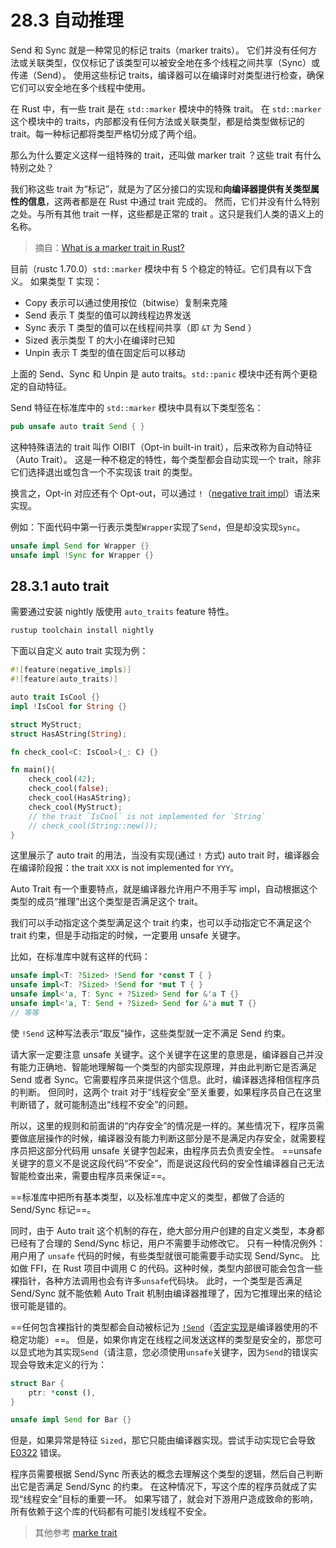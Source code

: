 # 28.3 自动推理

Send 和 Sync 就是一种常见的标记 traits（marker traits）。
它们并没有任何方法或关联类型，仅仅标记了该类型可以被安全地在多个线程之间共享（Sync）或传递（Send）。
使用这些标记 traits，编译器可以在编译时对类型进行检查，确保它们可以安全地在多个线程中使用。

在 Rust 中，有一些 trait 是在 `std::marker` 模块中的特殊 trait。
在 `std::marker` 这个模块中的 traits，内部都没有任何方法或关联类型，都是给类型做标记的 trait。每一种标记都将类型严格切分成了两个组。

那么为什么要定义这样一组特殊的 trait，还叫做 marker trait ？这些 trait 有什么特别之处？

我们称这些 trait 为“标记”，就是为了区分接口的实现和**向编译器提供有关类型属性的信息**，这两者都是在 Rust 中通过 trait 完成的。
然而，它们并没有什么特别之处。与所有其他 trait 一样，这些都是正常的 trait 。这只是我们人类的语义上的名称。

> 摘自：[What is a marker trait in Rust?](https://stackoverflow.com/questions/76445707/what-is-a-marker-trait-in-rust)

目前（rustc 1.70.0）`std::marker` 模块中有 5 个稳定的特征。它们具有以下含义。
如果类型 T 实现：

- Copy 表示可以通过使用按位（bitwise）复制来克隆
- Send 表示 T 类型的值可以跨线程边界发送
- Sync 表示 T 类型的值可以在线程间共享（即 `&T` 为 Send ）
- Sized 表示类型 T 的大小在编译时已知
- Unpin 表示 T 类型的值在固定后可以移动

上面的 Send、Sync 和 Unpin 是 auto traits。`std::panic` 模块中还有两个更稳定的自动特征。

Send 特征在标准库中的 `std::marker` 模块中具有以下类型签名：

```rust
pub unsafe auto trait Send { }
```

这种特殊语法的 trait 叫作 OIBIT（Opt-in built-in trait），后来改称为自动特征（Auto Trait）。
这是一种不稳定的特性，每个类型都会自动实现一个 trait，除非它们选择退出或包含一个不实现该 trait 的类型。

换言之，Opt-in 对应还有个 Opt-out，可以通过 `!`（[negative trait impl](https://doc.rust-lang.org/unstable-book/language-features/negative-impls.html)）语法来实现。

例如：下面代码中第一行表示类型`Wrapper`实现了`Send`，但是却没实现`Sync`。

```rust
unsafe impl Send for Wrapper {}
unsafe impl !Sync for Wrapper {}
```

## 28.3.1 auto trait

需要通过安装 nightly 版使用 `auto_traits` feature 特性。

```sh
rustup toolchain install nightly
```

下面以自定义 auto trait 实现为例：

```rust
#![feature(negative_impls)]
#![feature(auto_traits)]

auto trait IsCool {}
impl !IsCool for String {}

struct MyStruct;
struct HasAString(String);

fn check_cool<C: IsCool>(_: C) {}

fn main(){
    check_cool(42);
    check_cool(false);
    check_cool(HasAString);
    check_cool(MyStruct);
    // the trait `IsCool` is not implemented for `String`
    // check_cool(String::new());
}
```

这里展示了 auto trait 的用法，当没有实现(通过 `!` 方式) auto trait 时，编译器会在编译阶段报：the trait `XXX` is not implemented for `YYY`。

Auto Trait 有一个重要特点，就是编译器允许用户不用手写 impl，自动根据这个类型的成员“推理”出这个类型是否满足这个 trait。

我们可以手动指定这个类型满足这个 trait 约束，也可以手动指定它不满足这个 trait 约束，但是手动指定的时候，一定要用 unsafe 关键字。

比如，在标准库中就有这样的代码：

```rust
unsafe impl<T: ?Sized> !Send for *const T { }
unsafe impl<T: ?Sized> !Send for *mut T { }
unsafe impl<'a, T: Sync + ?Sized> Send for &'a T {}
unsafe impl<'a, T: Send + ?Sized> Send for &'a mut T {}
// 等等
```

使 `!Send` 这种写法表示“取反”操作，这些类型就一定不满足 Send 约束。

请大家一定要注意 unsafe 关键字。这个关键字在这里的意思是，编译器自己并没有能力正确地、智能地理解每一个类型的内部实现原理，并由此判断它是否满足 Send 或者 Sync。它需要程序员来提供这个信息。此时，编译器选择相信程序员的判断。
但同时，这两个 trait 对于“线程安全”至关重要，如果程序员自己在这里判断错了，就可能制造出“线程不安全”的问题。

所以，这里的规则和前面讲的“内存安全”的情况是一样的。某些情况下，程序员需要做底层操作的时候，编译器没有能力判断这部分是不是满足内存安全，就需要程序员把这部分代码用 unsafe 关键字包起来，由程序员去负责安全性。
==unsafe 关键字的意义不是说这段代码“不安全”，而是说这段代码的安全性编译器自己无法智能检查出来，需要由程序员来保证==。

==标准库中把所有基本类型，以及标准库中定义的类型，都做了合适的 Send/Sync 标记==。

同时，由于 Auto trait 这个机制的存在，绝大部分用户创建的自定义类型，本身都已经有了合理的 Send/Sync 标记，用户不需要手动修改它。
只有一种情况例外：用户用了 `unsafe` 代码的时候，有些类型就很可能需要手动实现 Send/Sync。
比如做 FFI，在 Rust 项目中调用 C 的代码。这种时候，类型内部很可能会包含一些裸指针，各种方法调用也会有许多`unsafe`代码块。
此时，一个类型是否满足 Send/Sync 就不能依赖 Auto Trait 机制由编译器推理了，因为它推理出来的结论很可能是错的。

==任何包含裸指针的类型都会自动被标记为 [`!Send`](https://doc.rust-lang.org/std/marker/trait.Send.html#impl-Send-for-*const+T)（[否定实现](https://doc.rust-lang.org/unstable-book/language-features/negative-impls.html)是编译器使用的不稳定功能）==。
但是，如果你肯定在线程之间发送这样的类型是安全的，那您可以显式地为其实现`Send`（请注意，您必须使用`unsafe`关键字，因为`Send`的错误实现会导致未定义的行为：

```rust
struct Bar {
    ptr: *const (),
}

unsafe impl Send for Bar {}
```

但是，如果异常是特征 `Sized`，那它只能由编译器实现。尝试手动实现它会导致 [E0322](https://doc.rust-lang.org/stable/error_codes/E0322.html) 错误。

程序员需要根据 Send/Sync 所表达的概念去理解这个类型的逻辑，然后自己判断出它是否满足 Send/Sync 的约束。
在这种情况下，写这个库的程序员就成了实现“线程安全”目标的重要一环。
如果写错了，就会对下游用户造成致命的影响，所有依赖于这个库的代码都有可能引发线程不安全。

> 其他参考 [marke trait](/notes/marker%20trait.html)
